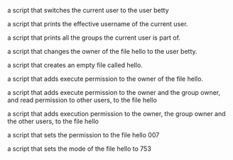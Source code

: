 a script that switches the current user to the user betty

a script that prints the effective username of the current user.

a script that prints all the groups the current user is part of.

a script that changes the owner of the file hello to the user betty.

a script that creates an empty file called hello.

a script that adds execute permission to the owner of the file hello.

a script that adds execute permission to the owner and the group owner, and read permission to other users, to the file hello

a script that adds execution permission to the owner, the group owner and the other users, to the file hello

a script that sets the permission to the file hello 007

a script that sets the mode of the file hello to 753
